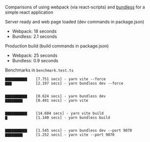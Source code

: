 Comparisons of using webpack (via react-scripts) and [bundless](https://github.com/remorses/bundless) for a simple react application

Server ready and web page loaded (dev commands in package.json)

- Webpack: 18 seconds
- Bundless: 2.1 seconds

Production build (build commands in package.json)

- Webpack: 25 seconds
- Bundless: 0.9 seconds

Benchmarks in `benchmark.test.ts`

```
▇▇▇▇▇▇▇▇▇▇    [7.751 secs] - yarn vite --force
▇▇▇           [2.197 secs] - yarn bundless dev --force


▇▇▇▇▇▇▇▇▇▇    [0.624 secs] - yarn bundless dev
▇▇▇▇▇▇▇▇      [0.491 secs] - yarn vite


▇▇▇▇▇▇▇▇▇▇    [14.604 secs] - yarn vite build
▇             [1.140 secs] - yarn bundless build


▇▇▇▇▇▇▇▇▇▇    [1.545 secs] - yarn bundless dev --port 9070
▇▇▇▇▇▇▇▇      [1.252 secs] - yarn vite --port 9070
```